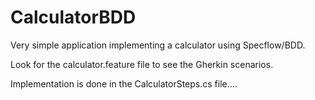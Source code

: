 # CalculatorBDD 
Very simple application implementing a calculator using Specflow/BDD.

Look for the calculator.feature file to see the Gherkin scenarios.

Implementation is done in the CalculatorSteps.cs file....
